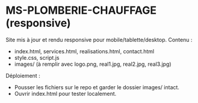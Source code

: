 # MS-PLOMBERIE-CHAUFFAGE (responsive)

Site mis à jour et rendu responsive pour mobile/tablette/desktop.
Contenu :
- index.html, services.html, realisations.html, contact.html
- style.css, script.js
- images/ (à remplir avec logo.png, real1.jpg, real2.jpg, real3.jpg)

Déploiement :
- Pousser les fichiers sur le repo et garder le dossier images/ intact.
- Ouvrir index.html pour tester localement.
